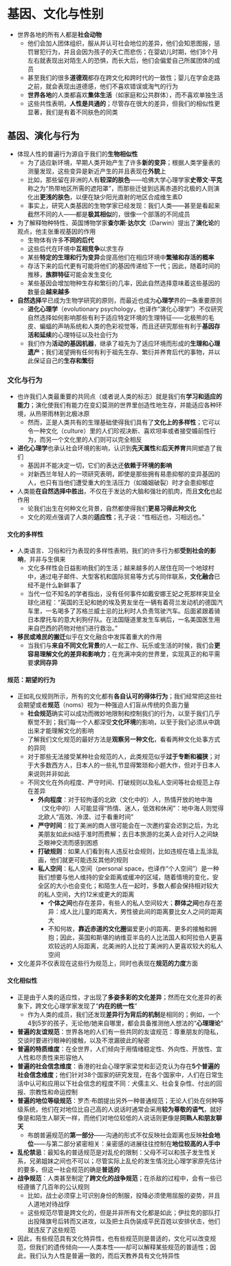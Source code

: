 # 基因、文化与性别
* 世界各地的所有人都是**社会动物**
  * 他们会加人团体组织，服从并认可社会地位的差异，他们会知恩图报，惩罚冒犯行为，并且会因为孩子的夭亡而悲伤；在婴幼儿时期，他们8个月左右就表现出对陌生人的恐惧，而长大后，他们会偏爱自己所属团体的成员
  * 甚至我们的很多**道德观**都存在跨文化和跨时代的一致性；婴儿在学会走路之前，就会表现出道德感，他们不喜欢错误或淘气的行为
  * **世界各地**的人类都喜欢**集体生活**（如家庭和公共群体），而不喜欢单独生活
  * 这些共性表明，**人性是共通的**；尽管存在很大的差异，但我们的相似性更显著，我们是有着不同肤色的同类
## 基因、演化与行为
* 体现人性的普遍行为源自于我们的**生物相似性**
  * 为了适应新环境，早期人类开始产生了许多**新的变异**；根据人类学量表的测量发现，这些变异是新近产生的并且表现在**外貌**上
  * 比如，那些留在非洲的人有**较深的肤色**——哈佛大学心理学家**史蒂文·平克**称之为“热带地区所需的遮阳罩”，而那些迁徙到远离赤道的北极的人则演化出**更浅的肤色**，以便在缺少阳光直射的地区合成维生素D
  * 事实上，研究人类基因的生物学家已经发现：我们人类——甚至是看起来截然不同的人——都是**极其相似**的，很像一个部落的不同成员
* 为了解释物种特性，英国博物学家**查尔斯·达尔文**（Darwin）提出了**演化论**的观点，他主张重视基因的作用
  * 生物体有许多**不同的后代**
  * 这些后代在环境中**互相竞争**以求生存
  * 某些**特定的生理和行为变异**会提高他们在相应环境中**繁殖和存活的概率**
  * 存活下来的后代更有可能将他们的基因传递给下一代；因此，随着时间的推移，**族群特征**可能会发生变化
  * 某些基因会增加物种生存和繁衍的几率，因此自然选择意味着这些基因的数量会**越来越多**
* **自然选择**早已成为生物学研究的原则，而最近也成为**心理学**界的一条重要原则
  * **进化心理学**（evolutionary psychology，也译作“演化心理学”）不仅研究自然选择如何影响那些有利于适应特定环境的生理特征——北极熊的毛皮、蝙蝠的声呐系统和人类的色彩视觉等，而且还研究那些有利于**基因存活和延续**的心理特征以及社会行为
  * 我们作为**活动的基因机器**，继承了祖先为了适应环境而形成的**生理和心理遗产**；我们渴望拥有任何有利于祖先生存、繁衍并养育后代的事物，并以此保证自己的**生存和繁衍**
### 文化与行为
* 也许我们人类最重要的共同点（或者说人类的标志）就是我们有**学习和适应的能力**；演化使我们有能力在变幻莫测的世界里创造性地生存，并能适应各种环境，从热带雨林到北极冰原
  * 然而，正是人类共有的生理基础使得我们具有了**文化上的多样性**；它可以令一种文化（culture）里的人们珍视决断、喜欢坦率或者接受婚前性行为，而另一个文化里的人们则可以完全相反
* **进化心理学**也承认社会环境的影响，认识到**先天属性**和**后天养育**共同塑造了我们
  * 基因并不能决定一切，它们的表达还**依赖于环境的影响**
  * 对新西兰年轻人的一项研究表明，即使是那些拥有易患抑郁的变异基因的人，也只有当他们遭受重大的生活压力（如婚姻破裂）时才会患抑郁症
* 人类能**在自然选择中胜出**，不仅在于发达的大脑和强壮的肌肉，而且**文化**也起作用
  * 论我们出生在何种文化背景，自然都使得我们**更易习得此种文化**
  * 文化的观点强调了人类的**适应性**；孔子说：“性相近也，习相远也。”
#### 文化的多样性
* 人类语言、习俗和行为表现的多样性表明，我们的许多行为都**受到社会的影响**，并非与生俱来
  * 文化多样性会日益影响我们的生活；越来越多的人居住在同一个地球村中，通过电子邮件、大型客机和国际贸易等方式与同伴联系，**文化融合**已经不是什么新鲜事了
  * 当代一位不知名的学者指出，没有任何事件如戴安娜王妃之死那样突显全球化进程：“英国的王妃和她的埃及男友坐在一辆有着荷兰发动机的德国汽车里，一名喝多了苏格兰威士忌的比利时人负责驾驶汽车。后面紧跟着骑日本摩托车的意大利狗仔队。在法国隧道里发生车祸后，一名美国医生用来自巴西的药物对他们进行救治。”
* **移民或难民的搬迁**似乎在文化融合中发挥着重大的作用
  * 当我们与**来自不同文化背景**的人一起工作、玩乐或生活的时候，我们会**更容易理解文化的差异和影响力**；在充满冲突的世界里，实现真正的和平需要**求同存异**
#### 规范：期望的行为
* 正如礼仪规则所示，所有的文化都有**各自认可的得体行为**；我们经常把这些社会期望或者**规范**（noms）视为一种强迫人们盲从传统的负面力量
  * **社会规范**确实可以成功而微妙地限制和控制我们的行为，以至于我们几乎察觉不到；我们每一个人都深受**文化环境**的影响，以至于我们必须从中跳出来才能理解文化的影响
  * 了解我们文化规范的最好方法是**观察另一种文化**，看看两种文化处事方式的异同
  * 对于那些无法接受某种社会规范的人，此类规范似乎**过于专断和褊狭**；对于大多数西方人，日本人的一些礼节显得繁琐和小题大作，但对于日本人来说则并非如此
  * 不同文化在外向程度、严守时间、打破规则以及私人空间等社会规范上存在差异
    * **外向程度**：对于较拘谨的北欧（文化中的）人，热情开放的地中海（文化中的）人可能显得“热情、迷人，低效和休闲”：地中海人则觉得北欧人“高效、冷漠、过于看重时间”
    * **严守时间**：拉丁美洲的商人很可能会在一次邀约宴会迟到之后，为北美朋友如此纠结于准时而费解；去日本旅游的北美人会对行人之间缺乏眼神交流而感到困惑
    * **打破规则**：如果人们看到有人违反社会规则，比如违规在墙上乱涂乱画，他们就更可能违反其他的规则
    * **私人空间**：私人空间（personal space，也译作“个人空间”）是一种我们想要与他人维持的安全距离或缓冲的区域，随着情境的变化，安全区的大小也会变化；和陌生人在一起时，多数人都会保持相对较大的私人空间，大约12米或更大的距离
      * **个体之间**也存在差异，有些人的私人空间较大；**群体之间**也存在差异：成人比儿童的距离大，男性彼此间的距离要比女人之间的距离大
      * 不知何故，**靠近赤道的文化圈**偏爱更小的距离、更多的接触和拥抱；因此，英国和斯堪的纳维亚半岛的人比法国人和阿拉伯人更喜欢较远的人际距离，北美洲的人比拉丁美洲的人更喜欢较大的私人空间
* 文化差异不仅表现在这些行为规范上，同时也表现在**规范的力度**方面
#### 文化相似性
* 正是由于人类的适应性，才出现了**多姿多彩的文化差异**；然而在文化差异的表象下，跨文化心理学家发现了“**内在的统一性**”
  * 作为人类的成员，我们还发现**差异行为背后的机制**是相同的；例如，一个4到5岁的孩子，无论他/她来自哪里，都会具备推测他人想法的“**心理理论**”
* **普遍的友谊规范**：世界各地的人们有一些共同的友谊规范：尊重朋友的隐私，交谈时要进行眼神的接触，以及不泄漏彼此的秘密
* **普遍的特质维度**：在全世界，人们倾向于用情绪稳定性、外向性、开放性、宜人性和尽责性来形容他人
* **普遍的社会信念维度**：香港的社会心理学家梁觉和彭迈克认为存在**5个普遍的社会信念维度**；他们针对38个国家的研究发现，在各个国家中，人们在日常生活中认可和应用以下社会信念的程度不同：犬儒主义、社会复杂性、付出的回报、宗教性和命运控制
* **普遍的地位等级规范**：罗杰·布朗提出另外一种普通规范；无论人们处在何种等级系统，他们在对地位比自己高的人说话时通常会采用**较为尊敬的语气**，就好像是和陌生人聊天一样，而他们对地位较低的人说话则更像是**同熟人和朋友聊天**
  * 布朗普遍规范的**第一部分**——沟通的形式不仅反映社会距离也反映**社会地位**——与第二部分紧密相关：亲密感的进展往往控制在**地位较高的人手中**
* **乱伦禁忌**：最知名的普适规范是对乱伦的限制：父母不可以和孩子发生性关系，兄弟姐妹之间也不可以；尽管实际上乱伦的发生情况比心理学家原先估计的要多，但这一社会规范的确是**普适的**
* **战争规范**：人类甚至制定了**跨文化的战争规范**；在杀敌的过程中，会有一些已经遵循了几百年的公认规则
  * 比如，战士必须穿上可识别身份的制服，投降必须使用屈服的姿势，并且人道地对待战俘
  * 这些规范尽管是跨文化的，但是并非所有文化都是如此；伊拉克的部队打出投降旗号后转而又进攻，以及把士兵伪装成平民百姓以安排伏击，他们就违反了这些规范
* 因此，有些规范具有文化特异性，也有些规范则是普适的，文化可以改变规范，但我们的遗传倾向——人类本性——却可以解释某些规范的普适性；因此，我们认为人性是普遍一致的，而后天教养具有文化特异性